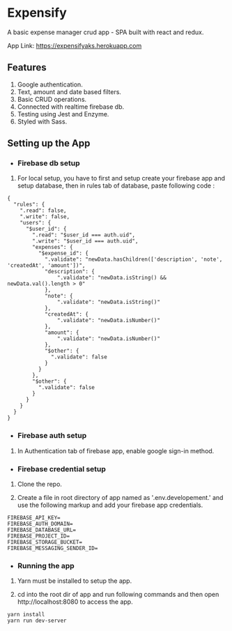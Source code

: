 # Expensify
A basic expense manager crud app - SPA built with react and redux.

App Link: https://expensifyaks.herokuapp.com

## Features
1. Google authentication.
1. Text, amount and date based filters.
1. Basic CRUD operations.
1. Connected with realtime firebase db.
1. Testing using Jest and Enzyme.
1. Styled with Sass.

## Setting up the App

* ### Firebase db setup
1. For local setup, you have to first and setup create your firebase app and setup database, then in 
rules tab of database, paste following code : 
```
{
  "rules": {
    ".read": false,
    ".write": false,
    "users": {
      "$user_id": {
        ".read": "$user_id === auth.uid",
        ".write": "$user_id === auth.uid",
        "expenses": {
          "$expense_id": {
            ".validate": "newData.hasChildren(['description', 'note', 'createdAt', 'amount'])",
            "description": { 
            	".validate": "newData.isString() && newData.val().length > 0"
            },
            "note": { 
            	".validate": "newData.isString()"
            },
            "createdAt": { 
            	".validate": "newData.isNumber()"
            },
            "amount": { 
            	".validate": "newData.isNumber()"
            },
            "$other": {
              ".validate": false
            }
          }
        },
        "$other": {
          ".validate": false
        }
      }
    }
  }
}
```
* ### Firebase auth setup
1. In Authentication tab of firebase app, enable google sign-in method.

* ### Firebase credential setup
1. Clone the repo.

1. Create a file in root directory of app named as '.env.developement.' and use the following markup and add your firebase app credentials.
```
FIREBASE_API_KEY=
FIREBASE_AUTH_DOMAIN=
FIREBASE_DATABASE_URL=
FIREBASE_PROJECT_ID=
FIREBASE_STORAGE_BUCKET=
FIREBASE_MESSAGING_SENDER_ID=
```
* ### Running the app
1. Yarn must be installed to setup the app.

1. cd into the root dir of app and run following commands and then open http://localhost:8080 to access the app. 
```
yarn install
yarn run dev-server
```
